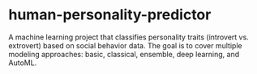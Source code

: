 # human-personality-predictor
A machine learning project that classifies personality traits (introvert vs. extrovert) based on social behavior data. The goal is to cover multiple modeling approaches: basic, classical, ensemble, deep learning, and AutoML.
